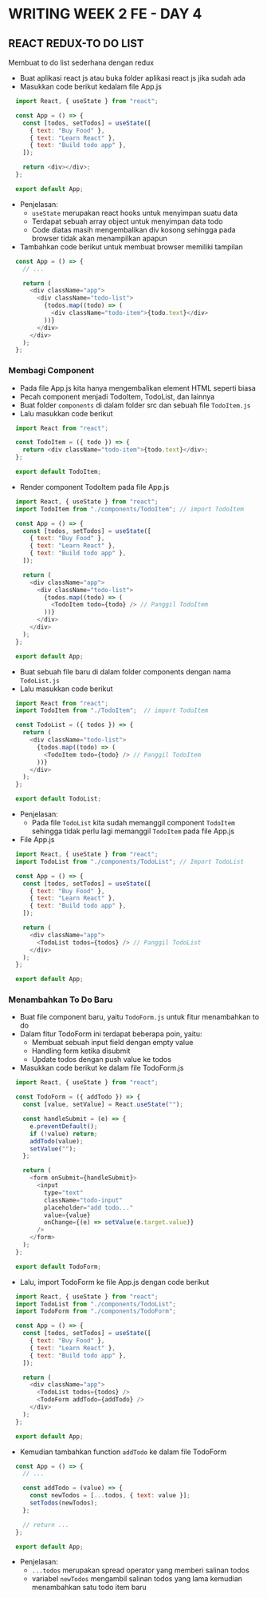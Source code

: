 # WRITING WEEK 2 FE - DAY 4
## REACT REDUX-TO DO LIST
Membuat to do list sederhana dengan redux
- Buat aplikasi react js atau buka folder aplikasi react js jika sudah ada
- Masukkan code berikut kedalam file App.js
```js
  import React, { useState } from "react";

  const App = () => {
    const [todos, setTodos] = useState([
      { text: "Buy Food" },
      { text: "Learn React" },
      { text: "Build todo app" },
    ]);

    return <div></div>;
  };

  export default App;
```
- Penjelasan:
  - `useState` merupakan react hooks untuk menyimpan suatu data
  - Terdapat sebuah array object untuk menyimpan data todo
  - Code diatas masih mengembalikan div kosong sehingga pada browser tidak akan menampilkan apapun
- Tambahkan code berikut untuk membuat browser memiliki tampilan
```js
  const App = () => {
    // ...

    return (
      <div className="app">
        <div className="todo-list">
          {todos.map((todo) => (
            <div className="todo-item">{todo.text}</div>
          ))}
        </div>
      </div>
    );
  };
```

### Membagi Component
- Pada file App.js kita hanya mengembalikan element HTML seperti biasa
- Pecah component menjadi TodoItem, TodoList, dan lainnya
- Buat folder `components` di dalam folder src dan sebuah file `TodoItem.js`
- Lalu masukkan code berikut
```js
  import React from "react";

  const TodoItem = ({ todo }) => {
    return <div className="todo-item">{todo.text}</div>;
  };

  export default TodoItem;
```
- Render component TodoItem pada file App.js
```js
  import React, { useState } from "react";
  import TodoItem from "./components/TodoItem"; // import TodoItem

  const App = () => {
    const [todos, setTodos] = useState([
      { text: "Buy Food" },
      { text: "Learn React" },
      { text: "Build todo app" },
    ]);

    return (
      <div className="app">
        <div className="todo-list">
          {todos.map((todo) => (
            <TodoItem todo={todo} /> // Panggil TodoItem
          ))}
        </div>
      </div>
    );
  };

  export default App;
```
- Buat sebuah file baru di dalam folder components dengan nama `TodoList.js`
- Lalu masukkan code berikut
```js
  import React from "react";
  import TodoItem from "./TodoItem";  // import TodoItem

  const TodoList = ({ todos }) => {
    return (
      <div className="todo-list">
        {todos.map((todo) => (
          <TodoItem todo={todo} /> // Panggil TodoItem
        ))}
      </div>
    );
  };

  export default TodoList;
```
- Penjelasan:
  - Pada file `TodoList` kita sudah memanggil component `TodoItem` sehingga tidak perlu lagi memanggil `TodoItem` pada file App.js
- File App.js
```js
  import React, { useState } from "react";
  import TodoList from "./components/TodoList"; // Import TodoList

  const App = () => {
    const [todos, setTodos] = useState([
      { text: "Buy Food" },
      { text: "Learn React" },
      { text: "Build todo app" },
    ]);

    return (
      <div className="app">
        <TodoList todos={todos} /> // Panggil TodoList
      </div>
    );
  };

  export default App;
```

### Menambahkan To Do Baru
- Buat file component baru, yaitu `TodoForm.js` untuk fitur menambahkan to do
- Dalam fitur TodoForm ini terdapat beberapa poin, yaitu:
  - Membuat sebuah input field dengan empty value
  - Handling form ketika disubmit
  - Update todos dengan push value ke todos
- Masukkan code berikut ke dalam file TodoForm.js
```js
  import React, { useState } from "react";

  const TodoForm = ({ addTodo }) => {
    const [value, setValue] = React.useState("");

    const handleSubmit = (e) => {
      e.preventDefault();
      if (!value) return;
      addTodo(value);
      setValue("");
    };

    return (
      <form onSubmit={handleSubmit}>
        <input
          type="text"
          className="todo-input"
          placeholder="add todo..."
          value={value}
          onChange={(e) => setValue(e.target.value)}
        />
      </form>
    );
  };

  export default TodoForm;
```
- Lalu, import TodoForm ke file App.js dengan code berikut
```js
  import React, { useState } from "react";
  import TodoList from "./components/TodoList";
  import TodoForm from "./components/TodoForm";

  const App = () => {
    const [todos, setTodos] = useState([
      { text: "Buy Food" },
      { text: "Learn React" },
      { text: "Build todo app" },
    ]);

    return (
      <div className="app">
        <TodoList todos={todos} />
        <TodoForm addTodo={addTodo} />
      </div>
    );
  };

  export default App;
```
- Kemudian tambahkan function `addTodo` ke dalam file TodoForm
```js
  const App = () => {
    // ...

    const addTodo = (value) => {
      const newTodos = [...todos, { text: value }];
      setTodos(newTodos);
    };

    // return ...
  };

  export default App;
```
- Penjelasan:
  - `...todos` merupakan spread operator yang memberi salinan todos
  - variabel `newTodos` mengambil salinan todos yang lama kemudian menambahkan satu todo item baru
